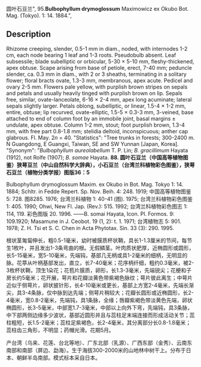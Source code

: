 圆叶石豆兰",
95.**Bulbophyllum drymoglossum** Maximowicz ex Okubo Bot. Mag. (Tokyo). 1: 14. 1884.",

## Description
Rhizome creeping, slender, 0.5-1 mm in diam., noded, with internodes 1-2 cm, each node bearing 1 leaf and 1-3 roots. Pseudobulb absent. Leaf subsessile; blade subelliptic or orbicular, 5-30 × 5-10 mm, fleshy-thickened, apex obtuse. Scape arising from base of petiole, erect, 7-40 mm; peduncle slender, ca. 0.3 mm in diam., with 2 or 3 sheaths, terminating in a solitary flower; floral bracts ovate, 1.3-3 mm, membranous, apex acute. Pedicel and ovary 2-5 mm. Flowers pale yellow, with purplish brown stripes on sepals and petals and usually heavily tinged with purplish brown on lip. Sepals free, similar, ovate-lanceolate, 6-16 × 2-4 mm, apex long acuminate; lateral sepals slightly larger. Petals oblong, subelliptic, or linear, 1.5-4 × 1-2 mm, entire, obtuse; lip recurved, ovate-elliptic, 1.5-5 × 0.3-3 mm, 3-veined, base attached to end of column foot by an immobile joint, basal margins ± undulate, apex obtuse. Column 1-2 mm, stout; foot purplish brown, 1.3-4 mm, with free part 0.8-1.8 mm; stelidia deltoid, inconspicuous; anther cap glabrous. Fl. May. 2*n* = 40.
  "Statistics": "Tree trunks in forests; 300-2400 m. N Guangdong, E Guangxi, Taiwan, SE and SW Yunnan [Japan, Korea].
  "Synonym": "*Bulbophyllum aureolabellum* T. P. Lin; *B. gracillimum* Hayata (1912), not Rolfe (1907); *B. somae* Hayata.
**88. 圆叶石豆兰（中国高等植物图鉴）狭萼豆兰（中山自然科学大辞典），小石豆兰（台湾兰科植物彩色图鉴），狭萼石豆兰（植物分类学报）图版36：5**

Bulbophyllum drymoglossum Maxim. ex Okubo in Bot. Mag. Tokyo 1: 14. 1884; Schltr. in Fedde Repert. Sp. Nov. Beih. 4: 248. 1919; 中国高等植物图鉴 5: 728. 图8285. 1976; 台湾兰科植物 1: 40-41 (图). 1975; 台湾兰科植物彩色图鉴 1: 405. 1990; Ohwi, New Fl. Jap. (Rev.): 515. 1992; 台湾兰科植物彩色图志 1: 114, 119. 彩色图版 20. 1996. ——B. somai Hayata, Icon. Pl. Formos. 9: 109.1920; Masamune in J. Ceobot. 19 (1, 2): t. 1. 1971; 台湾植物志 5: 901. 1978; Z. H. Tsi et S. C. Chen in Acta Phytotax. Sin. 33 (3): 290. 1995.

根状茎匍匐伸长，粗0.5-1毫米，幼时被膜质杯状鞘，具长1-1.3厘米的节间，每节生1枚叶，并且发出1-3条弯曲的根。无假鳞茎。叶肉质状肥厚，近椭圆形或圆形，长5-15毫米，宽5-10毫米，先端钝，基部几无柄或具1-2毫米的细柄，无明显的脉。花葶从叶柄基部发出，直立，长7-40毫米；花序柄纤细，粗约0.3毫米，被2-3枚杯状鞘，顶生1朵花；花苞片膜质，卵形，长1.3-3毫米，先端锐尖；花梗和子房长约5毫米；花开展，萼片和花瓣淡黄色带紫褐色脉纹；萼片彼此离生；中萼片近似于侧萼片，卵状披针形，长4-10毫米或更长，基部上方宽2-4毫米，先端长渐尖，具3-4条脉，仅中脉到达先端；侧萼片稍较大；花瓣长圆形或近椭圆形，长2-4毫米，宽0.8-2毫米，先端钝，具1条脉，全缘；唇瓣紫褐色带淡黄色先端，卵状椭圆形，长3-5毫米，中部宽1.7-3毫米，中部以上向外下弯，先端钝，具3条脉，中下部两侧边缘多少波状，基部近圆形并且与蕊柱足末端连接而形成活动关节；蕊柱粗短，长1.5-2毫米；蕊柱足紫褐色，长2-4毫米，其分离部分长0.8-1.8毫米；蕊柱齿三角形，不明显；药帽光滑。花期5月。

产台湾（乌来、花莲、台北等地）、广东北部（乳源）、广西东部（金秀）、云南东南部和南部（屏边、勐海）。生于海拔300-2000米的山地林中树干上。分布于日本、朝鲜半岛南部。模式标本采自日本。
